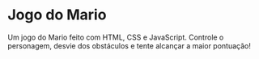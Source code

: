 # Jogo do Mario

Um jogo do Mario feito com HTML, CSS e JavaScript. Controle o personagem, desvie dos obstáculos e tente alcançar a maior pontuação!

